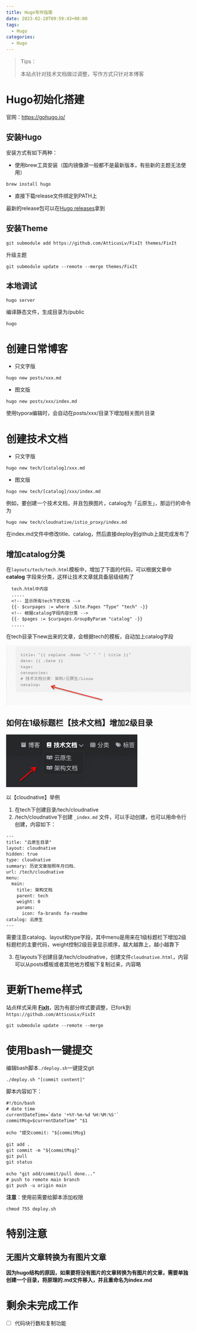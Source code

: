 ```yaml
---
title: Hugo写作指南
date: 2023-02-28T09:59:43+08:00
tags:
  - Hugo
categories:
  - Hugo
---
```

<!--more-->
> Tips：
>
> 本站点针对技术文档做过调整，写作方式只针对本博客

# Hugo初始化搭建

官网：https://gohugo.io/

## 安装Hugo

安装方式有如下两种：

- 使用brew工具安装（国内镜像源一般都不是最新版本，有些新的主题无法使用）

```
brew install hugo
```

- 直接下载release文件绑定到PATH上

最新的release包可以在[Hugo releases](https://github.com/gohugoio/hugo/releases)拿到 



## 安装Theme

```
git submodule add https://github.com/AtticusLv/FixIt themes/FixIt
```

升级主题
```
git submodule update --remote --merge themes/FixIt
```

## 本地调试

```
hugo server
```

编译静态文件，生成目录为/public

```
hugo
```



# 创建日常博客

- 只文字版

```
hugo new posts/xxx.md
```

- 图文版

```
hugo new posts/xxx/index.md
```

使用typora编辑时，会自动在posts/xxx/目录下增加相关图片目录

# 创建技术文档

- 只文字版

```
hugo new tech/[catalog]/xxx.md
```

- 图文版

```
hugo new tech/[catalog]/xxx/index.md
```

例如，要创建一个技术文档，并且包换图片，catalog为「云原生」，那运行的命令为

```
hugo new tech/cloudnative/istio_proxy/index.md
```

在index.md文件中修改title、catalog，然后直接deploy到github上就完成发布了

## 增加catalog分类

在```layouts/tech/tech.html```模板中，增加了下面的代码，可以根据文章中 **catalog** 字段来分类，这样让技术文章就具备层级结构了

```
  tech.html中内容
  .....
  <!-- 显示所有tech下的文档 -->
  {{- $curpages := where .Site.Pages "Type" "tech" -}}
  <!-- 根据catalog字段内容分类 -->
  {{- $pages := $curpages.GroupByParam "catalog" -}}
  .....
```

在tech目录下new出来的文章，会根据tech的模板，自动加上catalog字段

![image-20230301181507278](index.assets/image-20230301181507278.png)

## 如何在1级标题栏【技术文档】增加2级目录

![image-20230301130258500](index.assets/image-20230301130258500.png)

以【cloudnative】举例

1. 在tech下创建目录/tech/cloudnative
2. /tech/cloudnative下创建 ```_index.md``` 文件，可以手动创建，也可以用命令行创建，内容如下：

```
---
title: "云原生目录"
layout: cloudnative
hidden: true
type: cloudnative
summary: 历史文章按照年月归档.
url: /tech/cloudnative
menu:
  main:
    title: 架构文档
    parent: tech
    weight: 0
    params:
      icon: fa-brands fa-readme
catalog: 云原生
---
```

需要注意catalog、layout和type字段，其中menu是用来在1级标题栏下增加2级标题栏的主要代码，weight控制2级目录显示顺序，越大越靠上，越小越靠下

3. 在layouts下创建目录/tech/cloudnative，创建文件```cloudnative.html```，内容可以从posts模板或者其他地方模板下复制过来，内容略


# 更新Theme样式

站点样式采用 [**FixIt**](https://github.com/hugo-fixit/FixIt)，因为有部分样式要调整，已fork到 ```https://github.com/AtticusLv/FixIt```

```git
git submodule update --remote --merge
```



# 使用bash一键提交

编辑bash脚本```./deploy.sh```一键提交git

```
./deploy.sh "[commit content]"
```

脚本内容如下：

```
#!/bin/bash
# date time
currentDateTime=`date '+%Y-%m-%d %H:%M:%S'`
commitMsg=$currentDateTime" "$1

echo "提交commit: "${commitMsg}

git add .
git commit -m "${commitMsg}"
git pull
git status

echo "git add/commit/pull done..."
# push to remote main branch
git push -u origin main
```

**注意**：使用前需要给脚本添加权限

```
chmod 755 deploy.sh
```



# 特别注意

## 无图片文章转换为有图片文章

**因为hugo结构的原因，如果要将没有图片的文章转换为有图片的文章，需要单独创建一个目录，将原理的.md文件移入，并且重命名为index.md**



# 剩余未完成工作

- [ ] 代码块行数和复制功能
